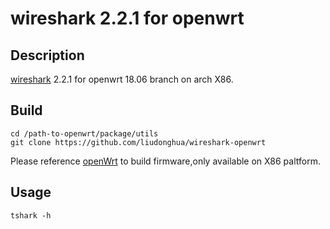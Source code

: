 # wireshark 2.2.1 for openwrt

## Description 
 [wireshark](https://www.wireshark.org/) 2.2.1 for openwrt 18.06 branch on arch X86.
 
 ## Build
 ``` shell
 cd /path-to-openwrt/package/utils
git clone https://github.com/liudonghua/wireshark-openwrt

```
Please reference [openWrt](https://github.com/openwrt/openwrt) to build firmware,only available on X86 paltform.

## Usage
``` shell
tshark -h
```
